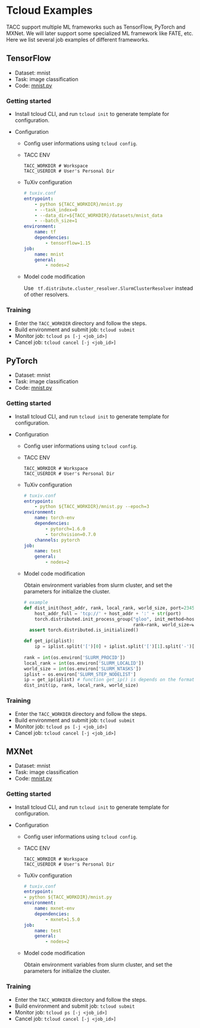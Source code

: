 # Tcloud Examples

TACC support multiple ML frameworks such as TensorFlow, PyTorch and MXNet. We will later support some specialized ML framework like FATE, etc. Here we list several job examples of different frameworks.

## TensorFlow

+ Dataset: mnist
+ Task: image classification
+ Code: [mnist.py](https://github.com/turingaicloud/tcloud-sdk/blob/master/example/TensorFlow/mnist.py)

### Getting started

+ Install tcloud CLI, and run `tcloud init` to generate template for configuration.

+ Configuration

  + Config user informations using `tcloud config`.

  + TACC ENV

    ~~~shell
    TACC_WORKDIR # Workspace
    TACC_USERDIR # User's Personal Dir
    ~~~

  + TuXiv configuration

    ~~~yaml
    # tuxiv.conf
    entrypoint:
        - python ${TACC_WORKDIR}/mnist.py 
        - --task_index=0
        - --data_dir=${TACC_WORKDIR}/datasets/mnist_data
        - --batch_size=1
    environment:
        name: tf 
        dependencies:
            - tensorflow=1.15
    job:
        name: mnist
        general:
            - nodes=2
    ~~~

  + Model code modification

    Use ` tf.distribute.cluster_resolver.SlurmClusterResolver`  instead of other resolvers.

### Training

+ Enter the `TACC_WORKDIR` directory and follow the steps.
+ Build environment and submit job: `tcloud submit`
+ Monitor job: `tcloud ps [-j <job_id>]`
+ Cancel job: `tcloud cancel [-j <job_id>]`



## PyTorch

+ Dataset: mnist
+ Task: image classification
+ Code: [mnist.py](https://github.com/turingaicloud/tcloud-sdk/blob/master/example/PyTorch/mnist.py)

### Getting started

+ Install tcloud CLI, and run `tcloud init` to generate template for configuration.

+ Configuration

  + Config user informations using `tcloud config`.

  + TACC ENV

    ~~~shell
    TACC_WORKDIR # Workspace
    TACC_USERDIR # User's Personal Dir
    ~~~

  + TuXiv configuration

    ~~~yaml
    # tuxiv.conf
    entrypoint:
        - python ${TACC_WORKDIR}/mnist.py --epoch=3
    environment:
        name: torch-env
        dependencies:
            - pytorch=1.6.0
            - torchvision=0.7.0
        channels: pytorch
    job:
        name: test
        general:
            - nodes=2
    ~~~

  + Model code modification

    Obtain environment variables from slurm cluster, and set the parameters for initialize the cluster.

    ~~~python
    # example
    def dist_init(host_addr, rank, local_rank, world_size, port=23456):
        host_addr_full = 'tcp://' + host_addr + ':' + str(port)
        torch.distributed.init_process_group("gloo", init_method=host_addr_full,
                                             rank=rank, world_size=world_size)
      assert torch.distributed.is_initialized()
    
    def get_ip(iplist):
        ip = iplist.split('[')[0] + iplist.split('[')[1].split('-')[0]
        
    rank = int(os.environ['SLURM_PROCID'])
    local_rank = int(os.environ['SLURM_LOCALID'])
    world_size = int(os.environ['SLURM_NTASKS'])
    iplist = os.environ['SLURM_STEP_NODELIST']
    ip = get_ip(iplist) # function get_ip() is depends on the format of nodelist 
    dist_init(ip, rank, local_rank, world_size)
    ~~~

### Training

+ Enter the `TACC_WORKDIR` directory and follow the steps.
+ Build environment and submit job: `tcloud submit`
+ Monitor job: `tcloud ps [-j <job_id>]`
+ Cancel job: `tcloud cancel [-j <job_id>]`



## MXNet

+ Dataset: mnist
+ Task: image classification
+ Code: [mnist.py](https://github.com/turingaicloud/tcloud-sdk/blob/master/example/MXNet/mnist.py)

### Getting started

+ Install tcloud CLI, and run `tcloud init` to generate template for configuration.

+ Configuration

  + Config user informations using `tcloud config`.

  + TACC ENV

    ~~~shell
    TACC_WORKDIR # Workspace
    TACC_USERDIR # User's Personal Dir
    ~~~

  + TuXiv configuration

    ~~~yaml
    # tuxiv.conf
    entrypoint:
    - python ${TACC_WORKDIR}/mnist.py
    environment:
        name: mxnet-env 
        dependencies:
            - mxnet=1.5.0
    job:
        name: test
        general:
            - nodes=2
    ~~~

  + Model code modification

    Obtain environment variables from slurm cluster, and set the parameters for initialize the cluster.

### Training

+ Enter the `TACC_WORKDIR` directory and follow the steps.
+ Build environment and submit job: `tcloud submit`
+ Monitor job: `tcloud ps [-j <job_id>]`
+ Cancel job: `tcloud cancel [-j <job_id>]`
